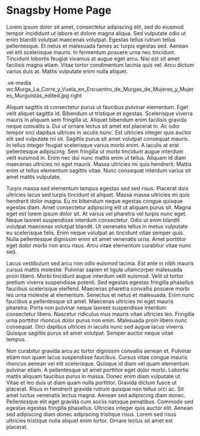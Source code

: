 # Snagsby Home Page

Lorem ipsum dolor sit amet, consectetur adipiscing elit, sed do eiusmod tempor incididunt ut labore et dolore magna aliqua. Sed vulputate odio ut enim blandit volutpat maecenas volutpat. Egestas tellus rutrum tellus pellentesque. Et netus et malesuada fames ac turpis egestas sed. Aenean vel elit scelerisque mauris. In fermentum posuere urna nec tincidunt. Tincidunt lobortis feugiat vivamus at augue eget arcu. Nisi est sit amet facilisis magna etiam. Vitae tortor condimentum lacinia quis vel. Arcu dictum varius duis at. Mattis vulputate enim nulla aliquet.

.ve-media wc:Murga_La_Corre_y_Vuela_en_Encuentro_de_Murgas_de_Mujeres_y_Mujeres_Murguistas_edited.jpg right

Aliquet sagittis id consectetur purus ut faucibus pulvinar elementum. Eget velit aliquet sagittis id. Bibendum ut tristique et egestas. Scelerisque viverra mauris in aliquam sem fringilla ut. Aliquet bibendum enim facilisis gravida neque convallis a. Dui ut ornare lectus sit amet est placerat in. Ac odio tempor orci dapibus ultrices in iaculis nunc. Est ultricies integer quis auctor elit sed vulputate mi sit. Sagittis purus sit amet volutpat consequat mauris. In tellus integer feugiat scelerisque varius morbi enim. A iaculis at erat pellentesque adipiscing. Sem fringilla ut morbi tincidunt augue interdum velit euismod in. Enim nec dui nunc mattis enim ut tellus. Aliquam id diam maecenas ultricies mi eget mauris. Massa ultricies mi quis hendrerit. Mattis enim ut tellus elementum sagittis vitae. Nunc consequat interdum varius sit amet mattis vulputate.

Turpis massa sed elementum tempus egestas sed sed risus. Placerat duis ultricies lacus sed turpis tincidunt id aliquet. Massa massa ultricies mi quis hendrerit dolor magna. Eu mi bibendum neque egestas congue quisque egestas diam. Amet consectetur adipiscing elit ut aliquam purus sit. Magna eget est lorem ipsum dolor sit. At varius vel pharetra vel turpis nunc eget. Neque laoreet suspendisse interdum consectetur. Odio ut enim blandit volutpat maecenas volutpat blandit. Ut venenatis tellus in metus vulputate eu scelerisque felis. Enim neque volutpat ac tincidunt vitae semper quis. Nulla pellentesque dignissim enim sit amet venenatis urna. Amet porttitor eget dolor morbi non arcu risus. Arcu vitae elementum curabitur vitae nunc sed.

Lacus vestibulum sed arcu non odio euismod lacinia. Est ante in nibh mauris cursus mattis molestie. Pulvinar sapien et ligula ullamcorper malesuada proin libero. Morbi tincidunt augue interdum velit euismod. Velit ut tortor pretium viverra suspendisse potenti. Sed egestas egestas fringilla phasellus faucibus scelerisque eleifend. Maecenas pharetra convallis posuere morbi leo urna molestie at elementum. Senectus et netus et malesuada. Enim nunc faucibus a pellentesque sit amet. Maecenas ultricies mi eget mauris pharetra. Porta non pulvinar neque laoreet suspendisse interdum consectetur libero. Nascetur ridiculus mus mauris vitae ultricies leo. Fringilla urna porttitor rhoncus dolor purus non enim. Malesuada proin libero nunc consequat. Orci dapibus ultrices in iaculis nunc sed augue lacus viverra. Quisque sagittis purus sit amet volutpat. Semper auctor neque vitae tempus.

Non curabitur gravida arcu ac tortor dignissim convallis aenean et. Pulvinar etiam non quam lacus suspendisse faucibus. Cursus vitae congue mauris rhoncus aenean vel elit scelerisque. Quisque id diam vel quam elementum pulvinar etiam. A pellentesque sit amet porttitor eget dolor morbi. Lobortis mattis aliquam faucibus purus in massa. Donec enim diam vulputate ut. Vitae et leo duis ut diam quam nulla porttitor. Gravida dictum fusce ut placerat. Risus in hendrerit gravida rutrum quisque non tellus orci ac. Sit amet luctus venenatis lectus magna. Aenean sed adipiscing diam donec. Pellentesque elit eget gravida cum sociis natoque penatibus. Commodo sed egestas egestas fringilla phasellus. Ultricies integer quis auctor elit. Aenean sed adipiscing diam donec adipiscing tristique risus. Lorem sed risus ultricies tristique nulla aliquet enim tortor. Ornare lectus sit amet est placerat.